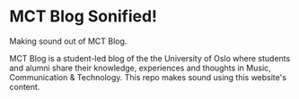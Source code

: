 # MCT Blog Sonified!
Making sound out of MCT Blog.

MCT Blog is a student-led blog of the the University of Oslo where students and alumni share their knowledge, experiences and thoughts in Music, Communication & Technology. This repo makes sound using this website's content.
